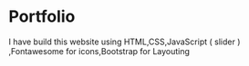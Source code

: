 # Portfolio
I have build this website using HTML,CSS,JavaScript ( slider ) ,Fontawesome for icons,Bootstrap for Layouting
